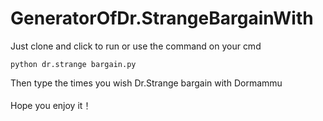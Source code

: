 # GeneratorOfDr.StrangeBargainWith
Just clone and click to run or use the command on your cmd <br>
```
python dr.strange bargain.py
```
Then type the times you wish Dr.Strange bargain with Dormammu<br><br>
Hope you enjoy it！
